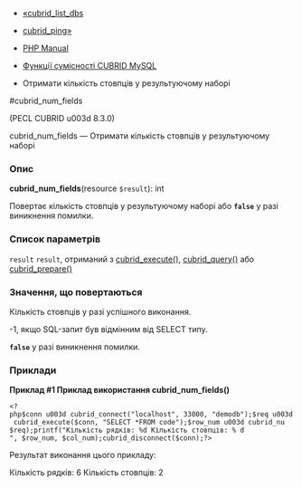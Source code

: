 - [«cubrid_list_dbs](function.cubrid-list-dbs.md)
- [cubrid_ping»](function.cubrid-ping.md)

- [PHP Manual](index.md)
- [Функції сумісності CUBRID MySQL](cubridmysql.cubrid.md)
- Отримати кількість стовпців у результуючому наборі

#cubrid_num_fields

(PECL CUBRID u003d 8.3.0)

cubrid_num_fields — Отримати кількість стовпців у результуючому наборі

### Опис

**cubrid_num_fields**(resource `$result`): int

Повертає кількість стовпців у результуючому наборі або **`false`**
у разі виникнення помилки.

### Список параметрів

`result`
`result`, отриманий з
[cubrid_execute()](function.cubrid-execute.md),
[cubrid_query()](function.cubrid-query.md) або
[cubrid_prepare()](function.cubrid-prepare.md)

### Значення, що повертаються

Кількість стовпців у разі успішного виконання.

-1, якщо SQL-запит був відмінним від SELECT типу.

**`false`** у разі виникнення помилки.

### Приклади

**Приклад #1 Приклад використання **cubrid_num_fields()****

` <?php$conn u003d cubrid_connect("localhost", 33000, "demodb");$req u003d cubrid_execute($conn, "SELECT *FROM code");$row_num u003d cubrid_nu $req);printf("Кількість рядків: %d
Кількість стовпців: % d
", $row_num, $col_num);cubrid_disconnect($conn);?> `

Результат виконання цього прикладу:

Кількість рядків: 6
Кількість стовпців: 2
